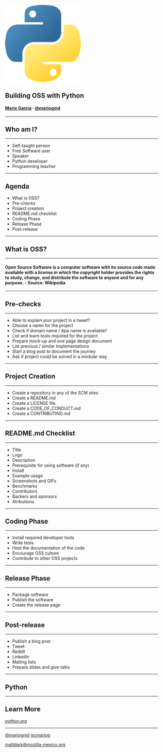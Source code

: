 ![](img/python.png)
<!-- .element: style="margin-top: -5%;" -->
## Building OSS with Python

#### [Mario Garcia](http://mattdark.github.io) · [@mariogmd](https://twitter.com/mariogmd)

---

## Who am I?

***

- Self-taught person
- Free Software user<!-- .element: class="fragment" -->
- Speaker<!-- .element: class="fragment" -->
- Python developer<!-- .element: class="fragment" -->
- Programming teacher<!-- .element: class="fragment" -->

---

## Agenda

- What is OSS?
- Pre-checks<!-- .element: class="fragment" -->
- Project creation<!-- .element: class="fragment" -->
- README.md checklist<!-- .element: class="fragment" -->
- Coding Phase<!-- .element: class="fragment" -->
- Release Phase<!-- .element: class="fragment" -->
- Post-release<!-- .element: class="fragment" -->

---

## What is OSS?

***

#### Open Source Software is a computer software with its source code made available with a license in which the copyright holder provides the rights to study, change, and distribute the software to anyone and for any purpose. - Source: Wikipedia

---

## Pre-checks

***

- Able to explain your project in a tweet?
- Choose a name for the project<!-- .element: class="fragment" -->
- Check if domain name / App name is available?<!-- .element: class="fragment" -->
- List and learn tools required for the project<!-- .element: class="fragment" -->
- Prepare mock-up and one page design document<!-- .element: class="fragment" -->
- List previous / similar implementations<!-- .element: class="fragment" -->
- Start a blog post to document the journey<!-- .element: class="fragment" -->
- Ask if project could be solved in a modular way<!-- .element: class="fragment" -->

---

## Project Creation

***

- Create a repository in any of the SCM sites
- Create a README.md<!-- .element: class="fragment" -->
- Create a LICENSE file<!-- .element: class="fragment" -->
- Create a CODE_OF_CONDUCT.md<!-- .element: class="fragment" -->
- Create a CONTRIBUTING.md<!-- .element: class="fragment" -->

---

## README.md Checklist

***

- Title
- Logo<!-- .element: class="fragment" -->
- Description<!-- .element: class="fragment" -->
- Prerequisite for using software (if any)<!-- .element: class="fragment" -->
- Install<!-- .element: class="fragment" -->
- Example usage<!-- .element: class="fragment" -->
- Screenshots and GIFs<!-- .element: class="fragment" -->
- Benchmarks<!-- .element: class="fragment" -->
- Contributors<!-- .element: class="fragment" -->
- Backers and sponsors<!-- .element: class="fragment" -->
- Atributions<!-- .element: class="fragment" -->

---

## Coding Phase

***

- Install required developer tools
- Write tests<!-- .element: class="fragment" -->
- Host the documentation of the code<!-- .element: class="fragment" -->
- Encourage OSS culture<!-- .element: class="fragment" -->
- Contribute to other OSS projects<!-- .element: class="fragment" -->

---

## Release Phase

***

- Package software
- Publish the software<!-- .element: class="fragment" -->
- Create the release page<!-- .element: class="fragment" -->

---

## Post-release

***

- Publish a blog post
- Tweet<!-- .element: class="fragment" -->
- Reddit<!-- .element: class="fragment" -->
- LinkedIn<!-- .element: class="fragment" -->
- Mailing lists<!-- .element: class="fragment" -->
- Prepare slides and give talks<!-- .element: class="fragment" -->

---

## Python

---

## Learn More

_[python.org](https//python.org)_

___

[@mariogmd](https://twitter.com/mariogmd)
[iscmariog](https://facebook.com/iscmariog)

mattdark@mozilla-mexico.org
